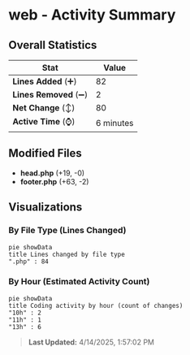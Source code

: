 # web - Activity Summary 

## Overall Statistics

| Stat                   | Value                                                             |
| ---------------------- | ----------------------------------------------------------------- |
| **Lines Added** (➕)   | 82                                          |
| **Lines Removed** (➖) | 2                                        |
| **Net Change** (↕)    | 80                |
| **Active Time** (⌚)   | 6 minutes |


## Modified Files
- **head.php** (+19, -0)
- **footer.php** (+63, -2)

## Visualizations

### By File Type (Lines Changed)

```mermaid
pie showData
title Lines changed by file type
".php" : 84
```

### By Hour (Estimated Activity Count)

```mermaid
pie showData
title Coding activity by hour (count of changes)
"10h" : 2
"11h" : 1
"13h" : 6
```


> **Last Updated:** 4/14/2025, 1:57:02 PM